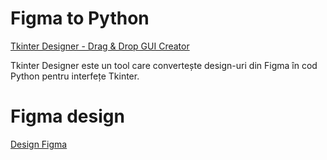# Figma to Python

[Tkinter Designer - Drag & Drop GUI Creator](https://github.com/ParthJadhav/Tkinter-Designer)

Tkinter Designer este un tool care convertește design-uri din Figma în cod Python pentru interfețe Tkinter.

# Figma design

[Design Figma](https://www.figma.com/design/cuNtrpjCHpGHbauYEfwbeJ/CodeSinaia_UI_Students?node-id=0-1&t=mcJ6qFdLuzdR6EcY-1)